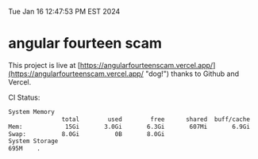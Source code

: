 Tue Jan 16 12:47:53 PM EST 2024

# angular fourteen scam


This project is live at [https://angularfourteenscam.vercel.app/](https://angularfourteenscam.vercel.app/ "dog!") thanks to Github and Vercel.

CI Status: 

```bash
System Memory
               total        used        free      shared  buff/cache   available
Mem:            15Gi       3.0Gi       6.3Gi       607Mi       6.9Gi        12Gi
Swap:          8.0Gi          0B       8.0Gi
System Storage
695M	.
